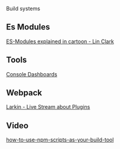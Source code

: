 
Build systems

## Es Modules

[ES-Modules explained in cartoon - Lin Clark](https://hacks.mozilla.org/2018/03/es-modules-a-cartoon-deep-dive/)


## Tools

[Console Dashboards](http://formidable.com/open-source/development-dashboards/)

## Webpack

[Larkin - Live Stream about Plugins](https://www.twitch.tv/videos/241479859)


## Video 

[how-to-use-npm-scripts-as-your-build-tool](https://egghead.io/courses/how-to-use-npm-scripts-as-your-build-tool)
